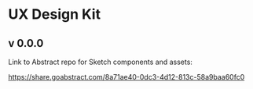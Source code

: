 # UX Design Kit
## v 0.0.0

Link to Abstract repo for Sketch components and assets:

https://share.goabstract.com/8a71ae40-0dc3-4d12-813c-58a9baa60fc0

